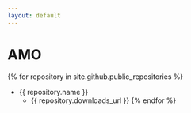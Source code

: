 ```yaml
---
layout: default
---
```


# AMO 

{% for repository in site.github.public_repositories %}
  * {{ repository.name }}
    * {{ repository.downloads_url }}
{% endfor %}
